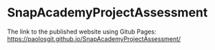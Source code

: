 # SnapAcademyProjectAssessment

The link to the published website using Gitub Pages: https://paolosgit.github.io/SnapAcademyProjectAssessment/
